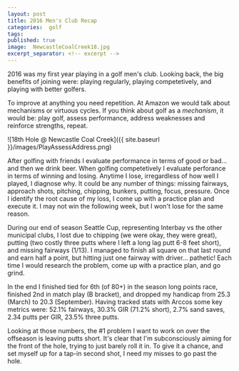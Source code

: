 ```yaml
---
layout: post
title: 2016 Men's Club Recap
categories:  golf
tags:  
published: true
image:  NewcastleCoalCreek18.jpg
excerpt_separator: <!-- excerpt -->
---
```


2016 was my first year playing in a golf men's club.  Looking back, the big benefits of joining were:  playing regularly, playing competetively, and playing with better golfers.
<!-- excerpt -->
To improve at anything you need repetition.  At Amazon we would talk about mechanisms or virtuous cycles.  If you think about golf as a *mechanism*, it would be:  play golf, assess performance, address weaknesses and reinforce strengths, repeat.

![18th Hole @ Newcastle Coal Creek]({{ site.baseurl }}/images/PlayAssessAddress.png)

After golfing with friends I evaluate performance in terms of good or bad... and then we drink beer.  When golfing competetively I evaluate perforance in terms of winning and losing.  Anytime I lose, irregardless of how well I played, I diagnose why.  It could be any number of things:  missing fairways, approach shots, pitching, chipping, bunkers, putting, focus, pressure.  Once I identify the root cause of my loss, I come up with a practice plan and execute it.  I may not win the following week, but I won't lose for the same reason.

During our end of season Seattle Cup, representing Interbay vs the other municipal clubs, I lost due to chipping (we were okay, they were great), putting (two costly three putts where I left a long lag putt 6-8 feet short), and missing fairways (1/13).  I managed to finish all square on that last round and earn half a point, but hitting just one fairway with driver... pathetic!  Each time I would research the problem, come up with a practice plan, and go grind.

In the end I finished tied for 6th (of 80+) in the season long points race, finished 2nd in match play (B bracket), and dropped my handicap from 25.3 (March) to 20.3 (September).  Having tracked stats with Arccos some key metrics were:  52.1% fairways, 30.3% GIR (71.2% short), 2.7% sand saves, 2.34 putts per GIR, 23.5% three putts.

Looking at those numbers, the #1 problem I want to work on over the offseason is leaving putts short.  It's clear that I'm subconsciously aiming for the front of the hole, trying to just barely roll it in.  To give it a chance, and set myself up for a tap-in second shot, I need my misses to go past the hole.